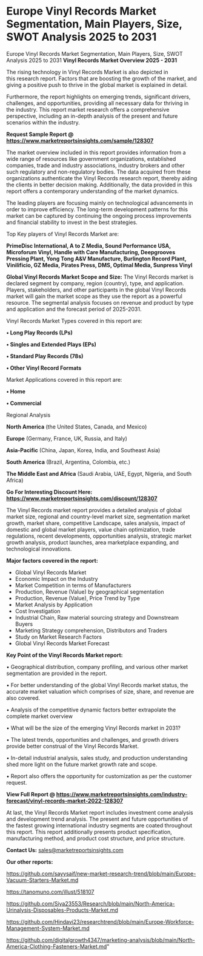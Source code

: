 # Europe Vinyl Records Market Segmentation, Main Players, Size, SWOT Analysis 2025 to 2031
Europe Vinyl Records Market Segmentation, Main Players, Size, SWOT Analysis 2025 to 2031
<Strong> Vinyl Records Market Overview 2025 - 2031</strong>

The rising technology in Vinyl Records Market is also depicted in this research report. Factors that are boosting the growth of the market, and giving a positive push to thrive in the global market is explained in detail.

Furthermore, the report highlights on emerging trends, significant drivers, challenges, and opportunities, providing all necessary data for thriving in the industry. This report market research offers a comprehensive perspective, including an in-depth analysis of the present and future scenarios within the industry.

<strong>Request Sample Report @ <a href=https://www.marketreportsinsights.com/sample/128307>https://www.marketreportsinsights.com/sample/128307</a></strong>

The market overview included in this report provides information from a wide range of resources like government organizations, established companies, trade and industry associations, industry brokers and other such regulatory and non-regulatory bodies. The data acquired from these organizations authenticate the Vinyl Records research report, thereby aiding the clients in better decision making. Additionally, the data provided in this report offers a contemporary understanding of the market dynamics.

The leading players are focusing mainly on technological advancements in order to improve efficiency. The long-term development patterns for this market can be captured by continuing the ongoing process improvements and financial stability to invest in the best strategies.

Top Key players of Vinyl Records Market are:

<strong>PrimeDisc International, A to Z Media, Sound Performance USA, Microforum Vinyl, Handle with Care Manufacturing, Deepgrooves Pressing Plant, Yong Tong A&V Manufacture, Burlington Record Plant, Vinilificio, GZ Media, Pirates Press, DMS, Optimal Media, Sunpress Vinyl</strong>

<strong><b>Global Vinyl Records Market Scope and Size:</b></strong>
The Vinyl Records market is declared segment by company, region (country), type, and application. Players, stakeholders, and other participants in the global Vinyl Records market will gain the market scope as they use the report as a powerful resource. The segmental analysis focuses on revenue and product by type and application and the forecast period of 2025-2031.

Vinyl Records Market Types covered in this report are:

<strong>• Long Play Records (LPs)

• Singles and Extended Plays (EPs)

• Standard Play Records (78s)

• Other Vinyl Record Formats</strong>

Market Applications covered in this report are:

<strong>• Home

• Commercial</strong> 

Regional Analysis

<strong>North America</strong> (the United States, Canada, and Mexico)

<strong>Europe</strong> (Germany, France, UK, Russia, and Italy)

<strong>Asia-Pacific</strong> (China, Japan, Korea, India, and Southeast Asia)

<strong>South America</strong> (Brazil, Argentina, Colombia, etc.)

<strong>The Middle East and Africa</strong> (Saudi Arabia, UAE, Egypt, Nigeria, and South Africa)

<strong>Go For Interesting Discount Here: <a href=https://www.marketreportsinsights.com/discount/128307>https://www.marketreportsinsights.com/discount/128307</a></strong>

The Vinyl Records market report provides a detailed analysis of global market size, regional and country-level market size, segmentation market growth, market share, competitive Landscape, sales analysis, impact of domestic and global market players, value chain optimization, trade regulations, recent developments, opportunities analysis, strategic market growth analysis, product launches, area marketplace expanding, and technological innovations.

<strong><b>Major factors covered in the report:</b></strong>
<ul>
  <li>Global Vinyl Records Market </li>
  <li>Economic Impact on the Industry</li>
  <li>Market Competition in terms of Manufacturers</li>
  <li>Production, Revenue (Value) by geographical segmentation</li>
  <li>Production, Revenue (Value), Price Trend by Type</li>
  <li>Market Analysis by Application</li>
  <li>Cost Investigation</li>
  <li>Industrial Chain, Raw material sourcing strategy and Downstream Buyers</li>
  <li>Marketing Strategy comprehension, Distributors and Traders</li>
  <li>Study on Market Research Factors</li>
  <li>Global Vinyl Records Market Forecast</li>
</ul>

<strong><b>Key Point of the Vinyl Records Market report:</b></strong>

• Geographical distribution, company profiling, and various other market segmentation are provided in the report.

• For better understanding of the global Vinyl Records market status, the accurate market valuation which comprises of size, share, and revenue are also covered.

• Analysis of the competitive dynamic factors better extrapolate the complete market overview

• What will be the size of the emerging Vinyl Records market in 2031?

• The latest trends, opportunities and challenges, and growth drivers provide better construal of the Vinyl Records Market.

• In-detail industrial analysis, sales study, and production understanding shed more light on the future market growth rate and scope.

• Report also offers the opportunity for customization as per the customer request.

<strong><b>View Full Report @ <a href=https://www.marketreportsinsights.com/industry-forecast/vinyl-records-market-2022-128307>https://www.marketreportsinsights.com/industry-forecast/vinyl-records-market-2022-128307</a></b></strong>


At last, the Vinyl Records Market report includes investment come analysis and development trend analysis. The present and future opportunities of the fastest growing international industry segments are coated throughout this report. This report additionally presents product specification, manufacturing method, and product cost structure, and price structure.

<strong>Contact Us:</strong>
sales@marketreportsinsights.com

<strong>Our other reports:</strong>

<a href=https://github.com/sayysaif/new-market-research-trend/blob/main/Europe-Vacuum-Starters-Market.md>https://github.com/sayysaif/new-market-research-trend/blob/main/Europe-Vacuum-Starters-Market.md</a>

<a href=https://tanomuno.com/illust/518107>https://tanomuno.com/illust/518107</a>

<a href=https://github.com/Siya23553/Research/blob/main/North-America-Urinalysis-Disposables-Products-Market.md>https://github.com/Siya23553/Research/blob/main/North-America-Urinalysis-Disposables-Products-Market.md</a>

<a href=https://github.com/Hindavi23/researchtrend/blob/main/Europe-Workforce-Management-System-Market.md>https://github.com/Hindavi23/researchtrend/blob/main/Europe-Workforce-Management-System-Market.md</a>

<a href=https://github.com/digitalgrowth4347/marketing-analysis/blob/main/North-America-Clothing-Fasteners-Market.md>https://github.com/digitalgrowth4347/marketing-analysis/blob/main/North-America-Clothing-Fasteners-Market.md</a>"
